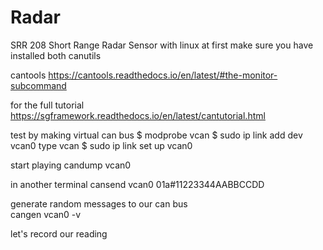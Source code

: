 # Radar
SRR 208 Short Range Radar Sensor with linux
at first make sure you have installed both
canutils

cantools
https://cantools.readthedocs.io/en/latest/#the-monitor-subcommand


for the full tutorial
https://sgframework.readthedocs.io/en/latest/cantutorial.html


test by making virtual can bus
$ modprobe vcan
$ sudo ip link add dev vcan0 type vcan
$ sudo ip link set up vcan0


start playing
 candump vcan0

in another terminal
cansend vcan0 01a#11223344AABBCCDD

generate random messages to our can bus<br/>
cangen vcan0 -v<br/>

let's record our reading
